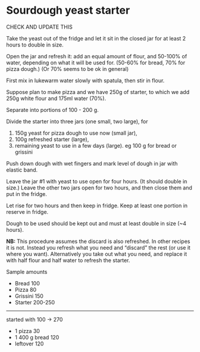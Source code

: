 # Sourdough yeast starter

CHECK AND UPDATE THIS


Take the yeast out of the fridge and let it sit in the closed jar for at least 2 hours to double in size. 

Open the jar and refresh it: add an equal amount of flour, and 50-100% of water, depending on what it will be used for. (50-60% for bread, 70% for pizza dough.)
(Or 70% seems to be ok in general)

First mix in lukewarm water slowly with spatula, then stir in flour. 

Suppose plan to make pizza and we have 250g of starter, to which we add 250g white flour and 175ml water (70%).

Separate into portions of 100 - 200 g. 


Divide the starter into three jars (one small, two large), for 

1. 150g yeast for pizza dough to use now (small jar),
2. 100g refreshed starter (large),
3. remaining yeast to use in a few days (large). eg 100 g for bread or grissini


Push down dough with wet fingers and mark level of dough in jar with elastic band. 

Leave the jar #1 with yeast to use open for four hours. (It should double in size.)
Leave the other two jars open for two hours, and then close them and put in the fridge.

Let rise for two hours and then keep in fridge. 
Keep at least one portion in reserve in fridge. 

Dough to be used should be kept out and must at least double in size (~4 hours). 



**NB:** This procedure assumes the discard is also refreshed.
In other recipes it is not. Instead you refresh what you need and “discard” the rest (or use it where you want). Alternatively you take out what you need, and replace it with half flour and half water to refresh the starter.


Sample amounts 

- Bread 100
- Pizza 80
- Grissini 150
- Starter 200-250

---

started with 100 -> 270

- 1 pizza 30
- 1 400 g bread 120
- leftover 120

